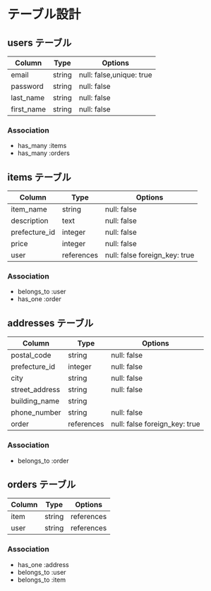 # テーブル設計

## users テーブル
| Column             | Type   | Options     |
| ------------------ | ------ | ----------- |
| email              | string | null: false,unique: true|
| password | string | null: false |
| last_name          | string | null: false |
| first_name         | string | null: false |


### Association

- has_many :items 
- has_many :orders

## items テーブル
| Column             | Type   | Options     |
| ------------------ | ------ | ----------- |
| item_name       | string | null: false |
| description        | text   | null: false |
| prefecture_id      | integer | null: false |
| price              | integer | null: false |
| user               | references | null: false foreign_key: true |

### Association

- belongs_to :user
- has_one :order

## addresses テーブル
| Column             | Type   | Options     |
| ------------------ | ------ | ----------- |
| postal_code        | string | null: false |
| prefecture_id      | integer | null: false |
| city               | string | null: false |
| street_address     | string | null: false |
| building_name      | string |             |
| phone_number       | string | null: false |
| order             | references | null: false foreign_key: true |

### Association

- belongs_to :order

## orders テーブル
| Column             | Type   | Options     |
| ------------------ | ------ | ----------- |
| item               | string | references | null: false foreign_key: true |
| user               | string | references | null: false foreign_key: true |

### Association

- has_one :address
- belongs_to :user
- belongs_to :item

